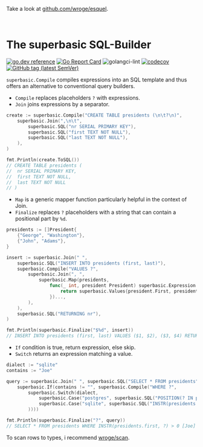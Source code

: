 Take a look at [github.com/wroge/esquel](https://github.com/wroge/esquel). 

<br>

# The superbasic SQL-Builder

[![go.dev reference](https://img.shields.io/badge/go.dev-reference-007d9c?logo=go&logoColor=white)](https://pkg.go.dev/github.com/wroge/superbasic)
[![Go Report Card](https://goreportcard.com/badge/github.com/wroge/superbasic)](https://goreportcard.com/report/github.com/wroge/superbasic)
![golangci-lint](https://github.com/wroge/superbasic/workflows/golangci-lint/badge.svg)
[![codecov](https://codecov.io/gh/wroge/superbasic/branch/main/graph/badge.svg?token=SBSedMOGHR)](https://codecov.io/gh/wroge/superbasic)
[![GitHub tag (latest SemVer)](https://img.shields.io/github/tag/wroge/superbasic.svg?style=social)](https://github.com/wroge/superbasic/tags)

```superbasic.Compile``` compiles expressions into an SQL template and thus offers an alternative to conventional query builders.

- ```Compile``` replaces placeholders ```?``` with expressions.
- ```Join``` joins expressions by a separator.

```go
create := superbasic.Compile("CREATE TABLE presidents (\n\t?\n)",
	superbasic.Join(",\n\t",
		superbasic.SQL("nr SERIAL PRIMARY KEY"),
		superbasic.SQL("first TEXT NOT NULL"),
		superbasic.SQL("last TEXT NOT NULL"),
	),
)

fmt.Println(create.ToSQL())
// CREATE TABLE presidents (
//	nr SERIAL PRIMARY KEY,
//	first TEXT NOT NULL,
//	last TEXT NOT NULL
// )
```

- ```Map``` is a generic mapper function particularly helpful in the context of Join.
- ```Finalize``` replaces ```?``` placeholders with a string that can contain a positional part by ```%d```.

```go
presidents := []President{
	{"George", "Washington"},
	{"John", "Adams"},
}

insert := superbasic.Join(" ",
	superbasic.SQL("INSERT INTO presidents (first, last)"),
	superbasic.Compile("VALUES ?",
		superbasic.Join(", ",
			superbasic.Map(presidents,
				func(_ int, president President) superbasic.Expression {
					return superbasic.Values{president.First, president.Last}
				})...,
		),
	),
	superbasic.SQL("RETURNING nr"),
)

fmt.Println(superbasic.Finalize("$%d", insert))
// INSERT INTO presidents (first, last) VALUES ($1, $2), ($3, $4) RETURNING nr [George Washington John Adams]
```

- ```If``` condition is true, return expression, else skip.
- ```Switch``` returns an expression matching a value.

```go
dialect := "sqlite"
contains := "Joe"

query := superbasic.Join(" ", superbasic.SQL("SELECT * FROM presidents"),
	superbasic.If(contains != "", superbasic.Compile("WHERE ?",
		superbasic.Switch(dialect,
			superbasic.Case("postgres", superbasic.SQL("POSITION(? IN presidents.first) > 0", contains)),
			superbasic.Case("sqlite", superbasic.SQL("INSTR(presidents.first, ?) > 0", contains)),
		))))

fmt.Println(superbasic.Finalize("?", query))
// SELECT * FROM presidents WHERE INSTR(presidents.first, ?) > 0 [Joe] <nil>
```

To scan rows to types, i recommend [wroge/scan](https://github.com/wroge/scan).
